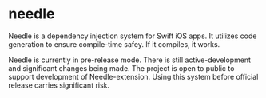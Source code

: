 # needle

Needle is a dependency injection system for Swift iOS apps. It utilizes code generation to ensure compile-time safey. If it compiles, it works.

Needle is currently in pre-release mode. There is still active-development and significant changes being made. The project is open to public to support development of Needle-extension. Using this system before official release carries significant risk.
